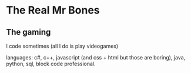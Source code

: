 <h1>The Real Mr Bones</h1>
<h2>The gaming</h2>

I code sometimes (all I do is play videogames)

languages: c#, c++, javascript (and css + html but those are boring), java, python, sql, block code professional. 
